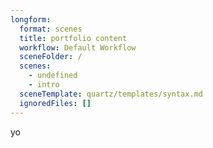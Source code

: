 ```yaml
---
longform:
  format: scenes
  title: portfolio content
  workflow: Default Workflow
  sceneFolder: /
  scenes:
    - undefined
    - intro
  sceneTemplate: quartz/templates/syntax.md
  ignoredFiles: []
---
```

yo